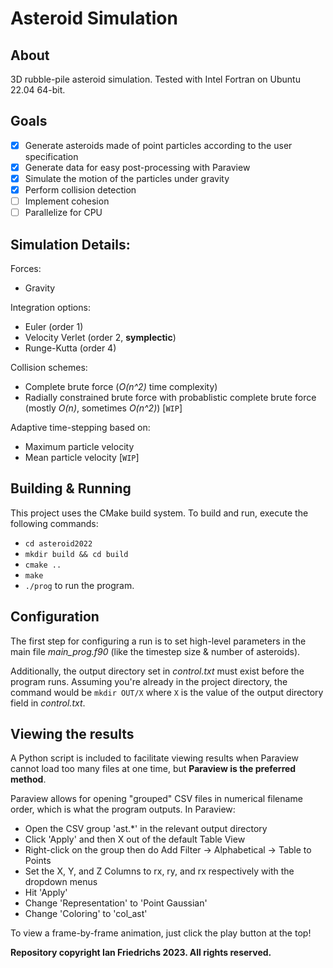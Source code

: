 # Asteroid Simulation
## About
3D rubble-pile asteroid simulation. Tested with Intel Fortran on Ubuntu 22.04 64-bit.

## Goals
- [x] Generate asteroids made of point particles according to the user specification
- [x] Generate data for easy post-processing with Paraview
- [x] Simulate the motion of the particles under gravity
- [x] Perform collision detection
- [ ] Implement cohesion
- [ ] Parallelize for CPU

## Simulation Details:
Forces:
- Gravity

Integration options:
- Euler (order 1)
- Velocity Verlet (order 2, **symplectic**)
- Runge-Kutta (order 4)

Collision schemes:
- Complete brute force (_O(n^2)_ time complexity)
- Radially constrained brute force with probablistic complete brute force (mostly _O(n)_, sometimes _O(n^2)_) [`WIP`]

Adaptive time-stepping based on:
- Maximum particle velocity
- Mean particle velocity [`WIP`] 

## Building & Running
This project uses the CMake build system. To build and run, execute the following commands:
* `cd asteroid2022`
* `mkdir build && cd build`
* `cmake ..`
* `make`
* `./prog` to run the program.

## Configuration
The first step for configuring a run is to set high-level parameters in the main file *main_prog.f90* (like the timestep size & number of asteroids).

Additionally, the output directory set in *control.txt* must exist before the program runs. Assuming you're already in the project directory, the command would be `mkdir OUT/X` where `X` is the value of the output directory field in *control.txt*.

## Viewing the results
A Python script is included to facilitate viewing results when Paraview cannot load too many files at one time, but **Paraview is the preferred method**.

Paraview allows for opening "grouped" CSV files in numerical filename order, which is what the program outputs. In Paraview:
* Open the CSV group 'ast.*' in the relevant output directory
* Click 'Apply' and then X out of the default Table View
* Right-click on the group then do Add Filter -> Alphabetical -> Table to Points
* Set the X, Y, and Z Columns to rx, ry, and rx respectively with the dropdown menus
* Hit 'Apply'
* Change 'Representation' to 'Point Gaussian'
* Change 'Coloring' to 'col_ast'

To view a frame-by-frame animation, just click the play button at the top!

**Repository copyright Ian Friedrichs 2023. All rights reserved.**